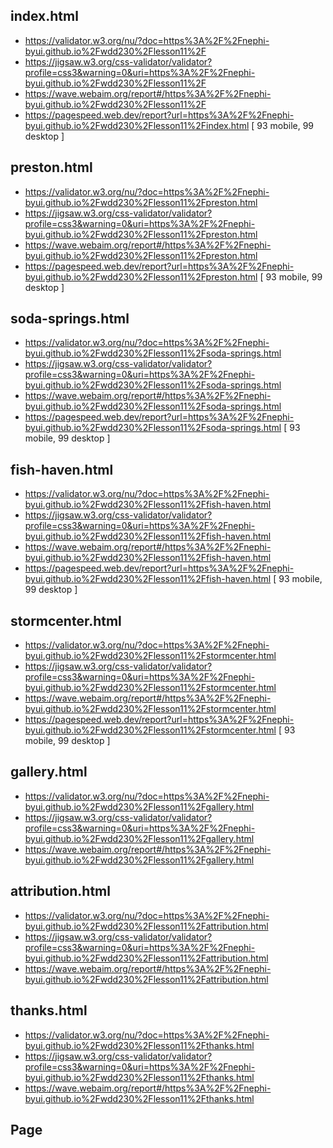 ## index.html
* https://validator.w3.org/nu/?doc=https%3A%2F%2Fnephi-byui.github.io%2Fwdd230%2Flesson11%2F
* https://jigsaw.w3.org/css-validator/validator?profile=css3&warning=0&uri=https%3A%2F%2Fnephi-byui.github.io%2Fwdd230%2Flesson11%2F
* https://wave.webaim.org/report#/https%3A%2F%2Fnephi-byui.github.io%2Fwdd230%2Flesson11%2F
* https://pagespeed.web.dev/report?url=https%3A%2F%2Fnephi-byui.github.io%2Fwdd230%2Flesson11%2Findex.html [ 93 mobile, 99 desktop ]

## preston.html
* https://validator.w3.org/nu/?doc=https%3A%2F%2Fnephi-byui.github.io%2Fwdd230%2Flesson11%2Fpreston.html
* https://jigsaw.w3.org/css-validator/validator?profile=css3&warning=0&uri=https%3A%2F%2Fnephi-byui.github.io%2Fwdd230%2Flesson11%2Fpreston.html
* https://wave.webaim.org/report#/https%3A%2F%2Fnephi-byui.github.io%2Fwdd230%2Flesson11%2Fpreston.html
* https://pagespeed.web.dev/report?url=https%3A%2F%2Fnephi-byui.github.io%2Fwdd230%2Flesson11%2Fpreston.html [ 93 mobile, 99 desktop ]

## soda-springs.html
* https://validator.w3.org/nu/?doc=https%3A%2F%2Fnephi-byui.github.io%2Fwdd230%2Flesson11%2Fsoda-springs.html
* https://jigsaw.w3.org/css-validator/validator?profile=css3&warning=0&uri=https%3A%2F%2Fnephi-byui.github.io%2Fwdd230%2Flesson11%2Fsoda-springs.html
* https://wave.webaim.org/report#/https%3A%2F%2Fnephi-byui.github.io%2Fwdd230%2Flesson11%2Fsoda-springs.html
* https://pagespeed.web.dev/report?url=https%3A%2F%2Fnephi-byui.github.io%2Fwdd230%2Flesson11%2Fsoda-springs.html [ 93 mobile, 99 desktop ]

## fish-haven.html
* https://validator.w3.org/nu/?doc=https%3A%2F%2Fnephi-byui.github.io%2Fwdd230%2Flesson11%2Ffish-haven.html
* https://jigsaw.w3.org/css-validator/validator?profile=css3&warning=0&uri=https%3A%2F%2Fnephi-byui.github.io%2Fwdd230%2Flesson11%2Ffish-haven.html
* https://wave.webaim.org/report#/https%3A%2F%2Fnephi-byui.github.io%2Fwdd230%2Flesson11%2Ffish-haven.html
* https://pagespeed.web.dev/report?url=https%3A%2F%2Fnephi-byui.github.io%2Fwdd230%2Flesson11%2Ffish-haven.html [ 93 mobile, 99 desktop ]

## stormcenter.html
* https://validator.w3.org/nu/?doc=https%3A%2F%2Fnephi-byui.github.io%2Fwdd230%2Flesson11%2Fstormcenter.html
* https://jigsaw.w3.org/css-validator/validator?profile=css3&warning=0&uri=https%3A%2F%2Fnephi-byui.github.io%2Fwdd230%2Flesson11%2Fstormcenter.html
* https://wave.webaim.org/report#/https%3A%2F%2Fnephi-byui.github.io%2Fwdd230%2Flesson11%2Fstormcenter.html
* https://pagespeed.web.dev/report?url=https%3A%2F%2Fnephi-byui.github.io%2Fwdd230%2Flesson11%2Fstormcenter.html [ 93 mobile, 99 desktop ]

## gallery.html
* https://validator.w3.org/nu/?doc=https%3A%2F%2Fnephi-byui.github.io%2Fwdd230%2Flesson11%2Fgallery.html
* https://jigsaw.w3.org/css-validator/validator?profile=css3&warning=0&uri=https%3A%2F%2Fnephi-byui.github.io%2Fwdd230%2Flesson11%2Fgallery.html
* https://wave.webaim.org/report#/https%3A%2F%2Fnephi-byui.github.io%2Fwdd230%2Flesson11%2Fgallery.html

## attribution.html
* https://validator.w3.org/nu/?doc=https%3A%2F%2Fnephi-byui.github.io%2Fwdd230%2Flesson11%2Fattribution.html
* https://jigsaw.w3.org/css-validator/validator?profile=css3&warning=0&uri=https%3A%2F%2Fnephi-byui.github.io%2Fwdd230%2Flesson11%2Fattribution.html
* https://wave.webaim.org/report#/https%3A%2F%2Fnephi-byui.github.io%2Fwdd230%2Flesson11%2Fattribution.html

## thanks.html
* https://validator.w3.org/nu/?doc=https%3A%2F%2Fnephi-byui.github.io%2Fwdd230%2Flesson11%2Fthanks.html
* https://jigsaw.w3.org/css-validator/validator?profile=css3&warning=0&uri=https%3A%2F%2Fnephi-byui.github.io%2Fwdd230%2Flesson11%2Fthanks.html
* https://wave.webaim.org/report#/https%3A%2F%2Fnephi-byui.github.io%2Fwdd230%2Flesson11%2Fthanks.html


## Page